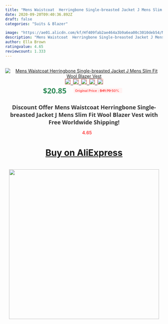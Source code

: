 ```yaml
---
title: "Mens Waistcoat  Herringbone Single-breasted Jacket J Mens Slim Fit Wool Blazer Vest"
date: 2020-09-20T09:40:36.892Z
draft: false
categories: "Suits & Blazer"

image: "https://ae01.alicdn.com/kf/Hf409fab2ae464a3b9a6ea00c3010deb54/Mens-Waistcoat-Herringbone-Single-breasted-Jacket-J-Mens-Slim-Fit-Wool-Blazer-Vest.jpg"
description: "Mens Waistcoat  Herringbone Single-breasted Jacket J Mens Slim Fit Wool Blazer Vest"
author: Ella Brown
ratingvalue: 4.65
reviewcount: 1.333
---
```

<br>
<div style="text-align: center;">
<a href="https://s.click.aliexpress.com/e/_AVCX2N" target="_blank" rel="nofollow noopener noreferrer"><img alt="Mens Waistcoat  Herringbone Single-breasted Jacket J Mens Slim Fit Wool Blazer Vest" class="magnifier-image" src="https://ae01.alicdn.com/kf/Hf409fab2ae464a3b9a6ea00c3010deb54/Mens-Waistcoat-Herringbone-Single-breasted-Jacket-J-Mens-Slim-Fit-Wool-Blazer-Vest.jpg_640x640.jpg">
<br>
<img style="border:1px solid salmon" src="https://ae01.alicdn.com/kf/Hf409fab2ae464a3b9a6ea00c3010deb54/Mens-Waistcoat-Herringbone-Single-breasted-Jacket-J-Mens-Slim-Fit-Wool-Blazer-Vest.jpg_120x120.jpg">&nbsp;&nbsp;<img style="border:1px solid salmon" src="https://ae01.alicdn.com/kf/H62a092b1a37e4dc39fe62c768095677dZ/Mens-Waistcoat-Herringbone-Single-breasted-Jacket-J-Mens-Slim-Fit-Wool-Blazer-Vest.jpg_120x120.jpg">&nbsp;&nbsp;<img style="border:1px solid salmon" src="https://ae01.alicdn.com/kf/Hb4fe62fb90984299ac963c69d8c00cd3y/Mens-Waistcoat-Herringbone-Single-breasted-Jacket-J-Mens-Slim-Fit-Wool-Blazer-Vest.jpg_120x120.jpg">&nbsp;&nbsp;<img style="border:1px solid salmon" src="https://ae01.alicdn.com/kf/H3d96b42711af4be1a33f15ddbaaa31b3U/Mens-Waistcoat-Herringbone-Single-breasted-Jacket-J-Mens-Slim-Fit-Wool-Blazer-Vest.jpg_120x120.jpg">&nbsp;&nbsp;<img style="border:1px solid salmon" src="https://ae01.alicdn.com/kf/H5f416cb542c34a0294400a5fbfcb7bea9/Mens-Waistcoat-Herringbone-Single-breasted-Jacket-J-Mens-Slim-Fit-Wool-Blazer-Vest.jpg_120x120.jpg"></a></div><br0>
<div style="text-align: center;"><span style="background-color: white; border: 0px; box-sizing: border-box; color: seagreen; display: inline-block; font-family: &quot;open sans&quot; , &quot;arial&quot; , &quot;helvetica&quot; , sans-serif , &quot;heiti&quot;; font-size: 24px; font-stretch: inherit; font-weight: 700; line-height: inherit; margin: 0px 10px 0px 0px; padding: 0px; vertical-align: middle;">$20.85 </span>
<span style="background: rgb(255 , 241 , 241); border-radius: 3px; border: 0px; box-sizing: border-box; color: #ff4747; display: inline-block; font-family: inherit; font-size: 12px; font-stretch: inherit; font-style: inherit; font-variant: inherit; font-weight: 600; line-height: inherit; margin: 0px; padding: 2px 5px; transform: scale(0.9); vertical-align: middle;">Original Price : <b style="text-decoration: line-through;">$41.70 </b> 50%&nbsp;&nbsp;</span></div>
<h1 style="color: #333333; display: inline-block; font-family: &quot;open sans&quot; , &quot;arial&quot; , &quot;helvetica&quot; , sans-serif , &quot;heiti&quot;; font-size: 18px; font-stretch: inherit; font-weight: 700; text-align: center;">Discount Offer Mens Waistcoat  Herringbone Single-breasted Jacket J Mens Slim Fit Wool Blazer Vest with Free Worldwide Shipping!</h1>
<div style="color: #ff4747; text-align: center;">
<img src="https://4.bp.blogspot.com/-M0ZcTcb-5uY/XleCXlxnR4I/AAAAAAAAAEc/OrjgMkXV1oMQFaCRZj5HQwOCBcu3w1FegCPcBGAYYCw/s1600/star.png" style="height: 15px;">&nbsp;<b>4.65</b></div>
<div class="button_cont" align="center"><a class="buynow_a" href="https://s.click.aliexpress.com/e/_AVCX2N" target="_blank" rel="nofollow noopener noreferrer"><H1>Buy on AliExpress</H1></a></div><br>
<div class="separator" style="clear: both; text-align: center;">
<img src="https://lh3.googleusercontent.com/-pTy5HemUv9M/XlePHvY0dAI/AAAAAAAAAE4/0nX5iRUoIWY8eMW9Dpxeirr157OZliDIgCLcBGAsYHQ/s1600/badge.gif" width="480">
</div>
